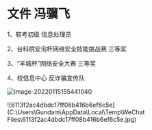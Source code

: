 # 文件 冯骥飞

1、软考初级 信息处理员

2、台科院安洵杯网络安全技能挑战赛 三等奖

3、“羊城杯”网络安全大赛 三等奖

4、校信息中心 反诈骗宣传队 

![image-20220115155441040](C:\Users\Gundam\AppData\Roaming\Typora\typora-user-images\image-20220115155441040.png)

![6113f2ac4dbdc17ff08b416b6ef6c5e](C:\Users\Gundam\AppData\Local\Temp\WeChat Files\6113f2ac4dbdc17ff08b416b6ef6c5e.jpg)